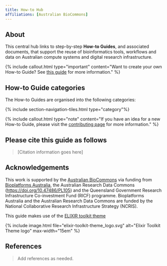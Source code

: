 ```yaml
---
title: How-to Hub
affiliations: [Australian BioCommons]
---
```



## About 

This central hub links to step-by-step **How-to Guides**, and associated documents, that support the reuse of bioinformatics tools, workflows and data on Australian compute systems and digital research infrastructure.

{% include callout.html type="important" content="Want to create your own How-to Guide? See [this guide](https://australianbiocommons.github.io/how-to-guide-template/) for more information." %}


## How-to Guide categories

The How-to Guides are organised into the following categories:

{% include section-navigation-tiles.html type="category"%}

{% include callout.html type="note" content="If you have an idea for a new How-to Guide, please visit the [contributing page](contributing) for more information." %}


## Please cite this guide as follows

> [Citation information goes here]


## Acknowledgements

This work is supported by the [Australian BioCommons](https://www.biocommons.org.au/) via funding from [Bioplatforms Australia](https://bioplatforms.com/), the Australian Research Data Commons (https://doi.org/10.47486/PL105) and the Queensland Government Research Infrastructure Co-investment Fund (RICF) programme. Bioplatforms Australia and the Australian Research Data Commons are funded by the National Collaborative Research Infrastructure Strategy (NCRIS).

This guide makes use of the [ELIXIR toolkit theme](https://github.com/ELIXIR-Belgium/elixir-toolkit-theme)

{% include image.html file="elixir-toolkit-theme_logo.svg" alt="Elixir Toolkit Theme logo" max-width="15em" %}

## References

> Add references as needed.
 
